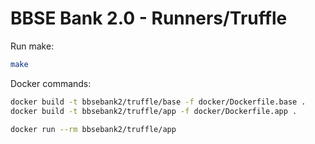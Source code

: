 # BBSE Bank 2.0 - Runners/Truffle

Run make:

```bash
make
```

Docker commands:

```bash
docker build -t bbsebank2/truffle/base -f docker/Dockerfile.base .
docker build -t bbsebank2/truffle/app -f docker/Dockerfile.app .

docker run --rm bbsebank2/truffle/app
```
